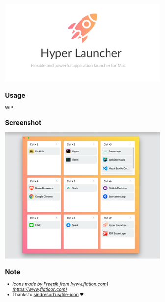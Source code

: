 ![logo](/assets/Hyper&#32;Launcher&#32;LP.png)


## Usage

WIP


## Screenshot

![Image from Gyazo](https://raw.githubusercontent.com/konbu310/hyper-launcher/master/assets/screenshot.png)


## Note

* *Icons made by [Freepik](https://www.flaticon.com/authors/freepik) from [www.flation.com](https://www.flaticon.com)*
* Thanks to [sindresorhus/file-icon](https://github.com/sindresorhus/file-icon) ❤️
